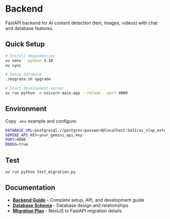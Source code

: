 # Backend

FastAPI backend for AI content detection (text, images, videos) with chat and database features.

## Quick Setup

```bash
# Install dependencies
uv venv --python 3.10
uv sync

# Setup database
./migrate.sh upgrade

# Start development server
uv run python -m uvicorn main:app --reload --port 4000
```

## Environment

Copy `.env` example and configure:
```bash
DATABASE_URL=postgresql://postgres:password@localhost:5432/ai_slop_extension
GEMINI_API_KEY=your_gemini_api_key
PORT=4000
DEBUG=true
```

## Test

```bash
uv run python test_migration.py
```

## Documentation

- **[Backend Guide](../docs/backend-guide.md)** - Complete setup, API, and development guide
- **[Database Schema](../docs/database-schema.md)** - Database design and relationships
- **[Migration Plan](MIGRATION_PLAN.md)** - NestJS to FastAPI migration details